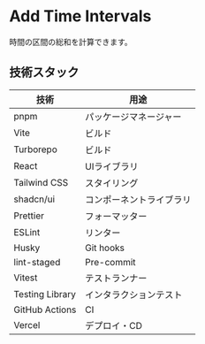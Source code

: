# Add Time Intervals

時間の区間の総和を計算できます。

## 技術スタック

| 技術            | 用途                     |
| --------------- | ------------------------ |
| pnpm            | パッケージマネージャー   |
| Vite            | ビルド                   |
| Turborepo       | ビルド                   |
| React           | UIライブラリ             |
| Tailwind CSS    | スタイリング             |
| shadcn/ui       | コンポーネントライブラリ |
| Prettier        | フォーマッター           |
| ESLint          | リンター                 |
| Husky           | Git hooks                |
| lint-staged     | Pre-commit               |
| Vitest          | テストランナー           |
| Testing Library | インタラクションテスト   |
| GitHub Actions  | CI                       |
| Vercel          | デプロイ・CD             |
